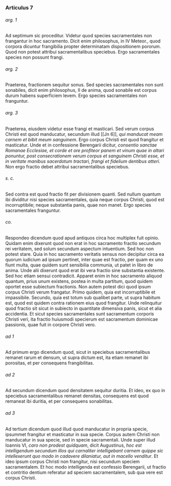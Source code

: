 ### Articulus 7

###### arg. 1
Ad septimum sic proceditur. Videtur quod species sacramentales non frangantur in hoc sacramento. Dicit enim philosophus, in IV Meteor., quod corpora dicuntur frangibilia propter determinatam dispositionem pororum. Quod non potest attribui sacramentalibus speciebus. Ergo sacramentales species non possunt frangi.

###### arg. 2
Praeterea, fractionem sequitur sonus. Sed species sacramentales non sunt sonabiles, dicit enim philosophus, II de anima, quod sonabile est corpus durum habens superficiem levem. Ergo species sacramentales non franguntur.

###### arg. 3
Praeterea, eiusdem videtur esse frangi et masticari. Sed verum corpus Christi est quod manducatur, secundum illud [[Jn 6]], *qui manducat meam carnem et bibit meum sanguinem*. Ergo corpus Christi est quod frangitur et masticatur. Unde et in confessione Berengarii dicitur, *consentio sanctae Romanae Ecclesiae, et corde et ore profiteor panem et vinum quae in altari ponuntur, post consecrationem verum corpus et sanguinem Christi esse, et in veritate manibus sacerdotum tractari, frangi et fidelium dentibus atteri*. Non ergo fractio debet attribui sacramentalibus speciebus.

###### s. c.
Sed contra est quod fractio fit per divisionem quanti. Sed nullum quantum ibi dividitur nisi species sacramentales, quia neque corpus Christi, quod est incorruptibile; neque substantia panis, quae non manet. Ergo species sacramentales franguntur.

###### co.
Respondeo dicendum quod apud antiquos circa hoc multiplex fuit opinio. Quidam enim dixerunt quod non erat in hoc sacramento fractio secundum rei veritatem, sed solum secundum aspectum intuentium. Sed hoc non potest stare. Quia in hoc sacramento veritatis sensus non decipitur circa ea quorum iudicium ad ipsum pertinet, inter quae est fractio, per quam ex uno fiunt multa, quae quidem sunt sensibilia communia, ut patet in libro de anima. Unde alii dixerunt quod erat ibi vera fractio sine substantia existente. Sed hoc etiam sensui contradicit. Apparet enim in hoc sacramento aliquod quantum, prius unum existens, postea in multa partitum, quod quidem oportet esse subiectum fractionis. Non autem potest dici quod ipsum corpus Christi verum frangatur. Primo quidem, quia est incorruptibile et impassibile. Secundo, quia est totum sub qualibet parte, ut supra habitum est, quod est quidem contra rationem eius quod frangitur. Unde relinquitur quod fractio sit sicut in subiecto in quantitate dimensiva panis, sicut et alia accidentia. Et sicut species sacramentales sunt sacramentum corporis Christi veri, ita fractio huiusmodi specierum est sacramentum dominicae passionis, quae fuit in corpore Christi vero.

###### ad 1
Ad primum ergo dicendum quod, sicut in speciebus sacramentalibus remanet rarum et densum, ut supra dictum est, ita etiam remanet ibi porositas, et per consequens frangibilitas.

###### ad 2
Ad secundum dicendum quod densitatem sequitur duritia. Et ideo, ex quo in speciebus sacramentalibus remanet densitas, consequens est quod remaneat ibi duritia, et per consequens sonabilitas.

###### ad 3
Ad tertium dicendum quod illud quod manducatur in propria specie, ipsummet frangitur et masticatur in sua specie. Corpus autem Christi non manducatur in sua specie, sed in specie sacramentali. Unde super illud Ioannis VI, *caro non prodest quidquam*, dicit Augustinus, *hoc est intelligendum secundum illos qui carnaliter intelligebant carnem quippe sic intellexerunt quo modo in cadavere dilaniatur, aut in macello venditur*. Et ideo ipsum corpus Christi non frangitur, nisi secundum speciem sacramentalem. Et hoc modo intelligenda est confessio Berengarii, ut fractio et contritio dentium referatur ad speciem sacramentalem, sub qua vere est corpus Christi.

